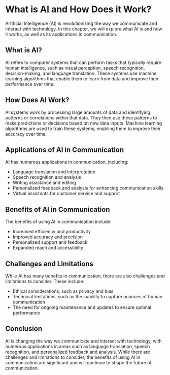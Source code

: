 # What is AI and How Does it Work?

Artificial Intelligence (AI) is revolutionizing the way we communicate and interact with technology. In this chapter, we will explore what AI is and how it works, as well as its applications in communication.

What is AI?
-----------

AI refers to computer systems that can perform tasks that typically require human intelligence, such as visual perception, speech recognition, decision-making, and language translation. These systems use machine learning algorithms that enable them to learn from data and improve their performance over time.

How Does AI Work?
-----------------

AI systems work by processing large amounts of data and identifying patterns or correlations within that data. They then use these patterns to make predictions or decisions based on new data inputs. Machine learning algorithms are used to train these systems, enabling them to improve their accuracy over time.

Applications of AI in Communication
-----------------------------------

AI has numerous applications in communication, including:

* Language translation and interpretation
* Speech recognition and analysis
* Writing assistance and editing
* Personalized feedback and analysis for enhancing communication skills
* Virtual assistants for customer service and support

Benefits of AI in Communication
-------------------------------

The benefits of using AI in communication include:

* Increased efficiency and productivity
* Improved accuracy and precision
* Personalized support and feedback
* Expanded reach and accessibility

Challenges and Limitations
--------------------------

While AI has many benefits in communication, there are also challenges and limitations to consider. These include:

* Ethical considerations, such as privacy and bias
* Technical limitations, such as the inability to capture nuances of human communication
* The need for ongoing maintenance and updates to ensure optimal performance

Conclusion
----------

AI is changing the way we communicate and interact with technology, with numerous applications in areas such as language translation, speech recognition, and personalized feedback and analysis. While there are challenges and limitations to consider, the benefits of using AI in communication are significant and will continue to shape the future of communication.
